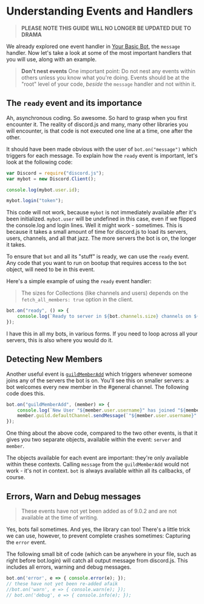 # Understanding Events and Handlers

> **PLEASE NOTE THIS GUIDE WILL NO LONGER BE UPDATED DUE TO DRAMA**

We already explored one event handler in [Your Basic Bot](your-basic-bot.html), the `message` handler. Now let's take a look at some of the most important handlers that you will use, along with an example.

> **Don't nest events**
> One important point: Do not nest any events within others unless you know what you're doing. Events should be at the "root" level of your code, *beside* the `message` handler and not within it. 

## The `ready` event and its importance

Ah, asynchronous coding. So awesome. So hard to grasp when you first encounter it. The reality of discord.js and many, many other libraries you will encounter, is that code is not executed one line at a time, one after the other. 

It should have been made obvious with the user of `bot.on("message")` which triggers for each message. To explain how the `ready` event is important, let's look at the following code: 

```js
var Discord = require("discord.js");
var mybot = new Discord.Client();

console.log(mybot.user.id);

mybot.login("token");
```

This code will not work, because `mybot` is not immediately available after it's been initialized. `mybot.user` will be undefined in this case, even if we flipped the console.log and login lines. Well it might work - sometimes. This is because it takes a small amount of time for discord.js to load its servers, users, channels, and all that jazz. The more servers the bot is on, the longer it takes. 

To ensure that `bot` and all its "stuff" is ready, we can use the `ready` event. Any code that you want to run on bootup that requires access to the `bot` object, will need to be in this event.

Here's a simple example of using the `ready` event handler:

> The sizes for Collections (like channels and users) depends on the `fetch_all_members: true` option in the client.

```js
bot.on("ready", () => {
	console.log(`Ready to server in ${bot.channels.size} channels on ${bot.guilds.size} servers, for a total of ${bot.users.size} users.`);
});
```

I have this in all my bots, in various forms. If you need to loop across all your servers, this is also where you would do it.


## Detecting New Members

Another useful event is [`guildMemberAdd`](http://hydrabolt.github.io/discord.js/#!/docs/tag/indev/class/Client?scrollto=guildMemberAdd) which triggers whenever someone joins any of the servers the bot is on. You'll see this on smaller servers: a bot welcomes every new member in the #general channel. The following code does this.

```js
bot.on("guildMemberAdd", (member) => {
	console.log(`New User "${member.user.username}" has joined "${member.guild.name}"` );
	member.guild.defaultChannel.sendMessage(`"${member.user.username}" has joined this server`);
});
```

One thing about the above code, compared to the two other events, is that it gives you two separate objects, available within the event: `server` and `member`. 

The objects available for each event are important: they're only available within these contexts. Calling `message` from the `guildMemberAdd` would not work - it's not in context. `bot` is always available within all its callbacks, of course. 


## Errors, Warn and Debug messages

> These events have not yet been added as of 9.0.2 and are not available at the time of writing.

Yes, bots fail sometimes. And yes, the library can too! There's a little trick we can use, however, to prevent complete crashes sometimes: Capturing the `error` event. 

The following small bit of code (which can be anywhere in your file, such as right before bot.login) will catch all output message from discord.js. This includes all errors, warning and debug messages.

```js
bot.on('error', e => { console.error(e); });
// these have not yet been re-added afaik
//bot.on('warn', e => { console.warn(e); });
// bot.on('debug', e => { console.info(e); });
```